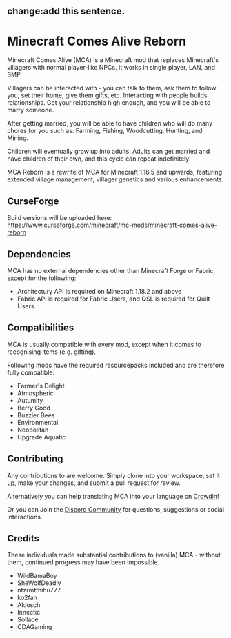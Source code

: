 ## change:add this sentence.

Minecraft Comes Alive Reborn
=====================
Minecraft Comes Alive (MCA) is a Minecraft mod that replaces Minecraft's villagers with normal player-like NPCs. It works in single player, LAN, and SMP.

Villagers can be interacted with - you can talk to them, ask them to follow you, set their home, give them gifts, etc. Interacting with people builds relationships. Get your relationship high enough, and you will be able to marry someone.

After getting married, you will be able to have children who will do many chores for you such as: Farming, Fishing, Woodcutting, Hunting, and Mining.

Children will eventually grow up into adults. Adults can get married and have children of their own, and this cycle can repeat indefinitely!

MCA Reborn is a rewrite of MCA for Minecraft 1.16.5 and upwards, featuring extended village management, villager genetics and various enhancements.

## CurseForge
Build versions will be uploaded here:
https://www.curseforge.com/minecraft/mc-mods/minecraft-comes-alive-reborn

## Dependencies
MCA has no external dependencies other than Minecraft Forge or Fabric, except for the following:
- Architectury API is required on Minecraft 1.18.2 and above
- Fabric API is required for Fabric Users, and QSL is required for Quilt Users

## Compatibilities
MCA is usually compatible with every mod, except when it comes to recognising items (e.g. gifting).

Following mods have the required resourcepacks included and are therefore fully compatible:
- Farmer's Delight
- Atmospheric
- Autumity
- Berry Good
- Buzzier Bees
- Environmental
- Neopolitan
- Upgrade Aquatic

## Contributing
Any contributions to are welcome. Simply clone into your workspace, set it up, make your changes, and submit a pull request for review.

Alternatively you can help translating MCA into your language on [Crowdin](https://crowdin.com/project/minecraft-comes-alive-2)!

Or you can Join the [Discord Community](https://discord.com/invite/EjYwZUJbpf) for questions, suggestions or social interactions.

## Credits
These individuals made substantial contributions to (vanilla) MCA - without them, continued progress may have been impossible.
 - WildBamaBoy
 - SheWolfDeadly
 - ntzrmtthihu777
 - ko2fan
 - Akjosch
 - Innectic
 - Sollace
 - CDAGaming
